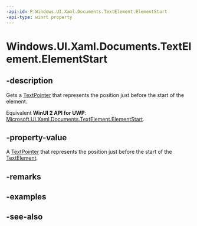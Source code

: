 ```yaml
---
-api-id: P:Windows.UI.Xaml.Documents.TextElement.ElementStart
-api-type: winrt property
---
```


<!-- Property syntax
public Windows.UI.Xaml.Documents.TextPointer ElementStart { get; }
-->

# Windows.UI.Xaml.Documents.TextElement.ElementStart

## -description
Gets a [TextPointer](textpointer.md) that represents the position just before the start of the element.

Equivalent **WinUI 2 API for UWP**: [Microsoft.UI.Xaml.Documents.TextElement.ElementStart](/windows/winui/api/microsoft.ui.xaml.documents.textelement.elementstart).

## -property-value
A [TextPointer](textpointer.md) that represents the position just before the start of the [TextElement](textelement.md).

## -remarks

## -examples

## -see-also
